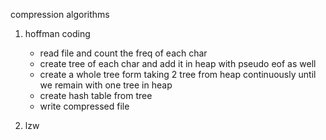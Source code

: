 compression algorithms
1) hoffman coding
    * read file and count the freq of each char
    * create tree of each char and add it in heap with pseudo eof as well
    * create a whole tree form taking 2 tree from heap continuously until we remain   with one tree in heap
    * create hash table from tree
    * write compressed file

2) lzw